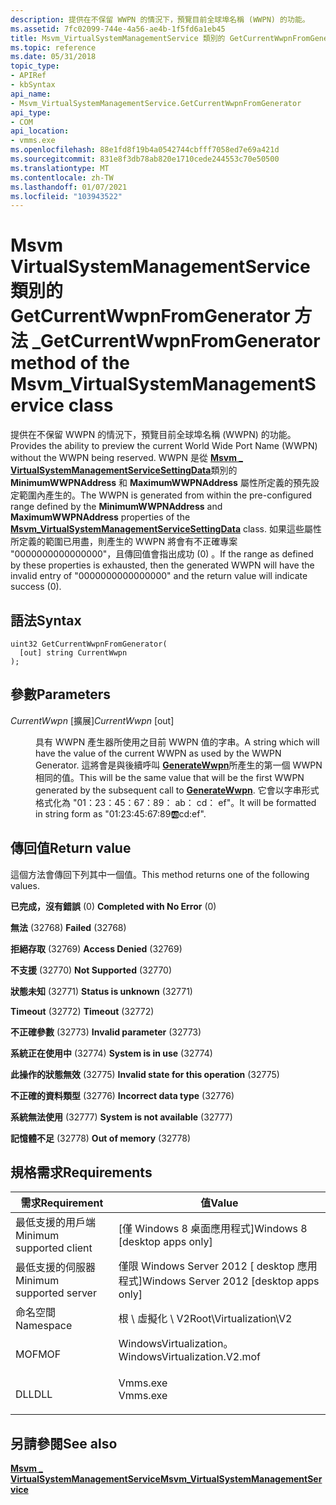```yaml
---
description: 提供在不保留 WWPN 的情況下，預覽目前全球埠名稱 (WWPN) 的功能。
ms.assetid: 7fc02099-744e-4a56-ae4b-1f5fd6a1eb45
title: Msvm_VirtualSystemManagementService 類別的 GetCurrentWwpnFromGenerator 方法
ms.topic: reference
ms.date: 05/31/2018
topic_type:
- APIRef
- kbSyntax
api_name:
- Msvm_VirtualSystemManagementService.GetCurrentWwpnFromGenerator
api_type:
- COM
api_location:
- vmms.exe
ms.openlocfilehash: 88e1fd8f19b4a0542744cbfff7058ed7e69a421d
ms.sourcegitcommit: 831e8f3db78ab820e1710cede244553c70e50500
ms.translationtype: MT
ms.contentlocale: zh-TW
ms.lasthandoff: 01/07/2021
ms.locfileid: "103943522"
---
```

# <a name="getcurrentwwpnfromgenerator-method-of-the-msvm_virtualsystemmanagementservice-class"></a><span data-ttu-id="95b94-103">Msvm VirtualSystemManagementService 類別的 GetCurrentWwpnFromGenerator 方法 \_</span><span class="sxs-lookup"><span data-stu-id="95b94-103">GetCurrentWwpnFromGenerator method of the Msvm\_VirtualSystemManagementService class</span></span>

<span data-ttu-id="95b94-104">提供在不保留 WWPN 的情況下，預覽目前全球埠名稱 (WWPN) 的功能。</span><span class="sxs-lookup"><span data-stu-id="95b94-104">Provides the ability to preview the current World Wide Port Name (WWPN) without the WWPN being reserved.</span></span> <span data-ttu-id="95b94-105">WWPN 是從 [**Msvm \_ VirtualSystemManagementServiceSettingData**](msvm-virtualsystemmanagementservicesettingdata.md)類別的 **MinimumWWPNAddress** 和 **MaximumWWPNAddress** 屬性所定義的預先設定範圍內產生的。</span><span class="sxs-lookup"><span data-stu-id="95b94-105">The WWPN is generated from within the pre-configured range defined by the **MinimumWWPNAddress** and **MaximumWWPNAddress** properties of the [**Msvm\_VirtualSystemManagementServiceSettingData**](msvm-virtualsystemmanagementservicesettingdata.md) class.</span></span> <span data-ttu-id="95b94-106">如果這些屬性所定義的範圍已用盡，則產生的 WWPN 將會有不正確專案 "0000000000000000"，且傳回值會指出成功 (0) 。</span><span class="sxs-lookup"><span data-stu-id="95b94-106">If the range as defined by these properties is exhausted, then the generated WWPN will have the invalid entry of "0000000000000000" and the return value will indicate success (0).</span></span>

## <a name="syntax"></a><span data-ttu-id="95b94-107">語法</span><span class="sxs-lookup"><span data-stu-id="95b94-107">Syntax</span></span>


```mof
uint32 GetCurrentWwpnFromGenerator(
  [out] string CurrentWwpn
);
```



## <a name="parameters"></a><span data-ttu-id="95b94-108">參數</span><span class="sxs-lookup"><span data-stu-id="95b94-108">Parameters</span></span>

<dl> <dt>

<span data-ttu-id="95b94-109">*CurrentWwpn* \[擴展\]</span><span class="sxs-lookup"><span data-stu-id="95b94-109">*CurrentWwpn* \[out\]</span></span>
</dt> <dd>

<span data-ttu-id="95b94-110">具有 WWPN 產生器所使用之目前 WWPN 值的字串。</span><span class="sxs-lookup"><span data-stu-id="95b94-110">A string which will have the value of the current WWPN as used by the WWPN Generator.</span></span> <span data-ttu-id="95b94-111">這將會是與後續呼叫 [**GenerateWwpn**](generatewwpn-msvm-virtualsystemmanagementservice.md)所產生的第一個 WWPN 相同的值。</span><span class="sxs-lookup"><span data-stu-id="95b94-111">This will be the same value that will be the first WWPN generated by the subsequent call to [**GenerateWwpn**](generatewwpn-msvm-virtualsystemmanagementservice.md).</span></span> <span data-ttu-id="95b94-112">它會以字串形式格式化為 "01：23：45：67：89： ab： cd： ef"。</span><span class="sxs-lookup"><span data-stu-id="95b94-112">It will be formatted in string form as "01:23:45:67:89:ab:cd:ef".</span></span>

</dd> </dl>

## <a name="return-value"></a><span data-ttu-id="95b94-113">傳回值</span><span class="sxs-lookup"><span data-stu-id="95b94-113">Return value</span></span>

<span data-ttu-id="95b94-114">這個方法會傳回下列其中一個值。</span><span class="sxs-lookup"><span data-stu-id="95b94-114">This method returns one of the following values.</span></span>

<dl> <dt>

<span data-ttu-id="95b94-115">**已完成，沒有錯誤** (0) </span><span class="sxs-lookup"><span data-stu-id="95b94-115">**Completed with No Error** (0)</span></span>
</dt> <dt>

<span data-ttu-id="95b94-116">**無法** (32768) </span><span class="sxs-lookup"><span data-stu-id="95b94-116">**Failed** (32768)</span></span>
</dt> <dt>

<span data-ttu-id="95b94-117">**拒絕存取** (32769) </span><span class="sxs-lookup"><span data-stu-id="95b94-117">**Access Denied** (32769)</span></span>
</dt> <dt>

<span data-ttu-id="95b94-118">**不支援** (32770) </span><span class="sxs-lookup"><span data-stu-id="95b94-118">**Not Supported** (32770)</span></span>
</dt> <dt>

<span data-ttu-id="95b94-119">**狀態未知** (32771) </span><span class="sxs-lookup"><span data-stu-id="95b94-119">**Status is unknown** (32771)</span></span>
</dt> <dt>

<span data-ttu-id="95b94-120">**Timeout** (32772) </span><span class="sxs-lookup"><span data-stu-id="95b94-120">**Timeout** (32772)</span></span>
</dt> <dt>

<span data-ttu-id="95b94-121">**不正確參數** (32773) </span><span class="sxs-lookup"><span data-stu-id="95b94-121">**Invalid parameter** (32773)</span></span>
</dt> <dt>

<span data-ttu-id="95b94-122">**系統正在使用中** (32774) </span><span class="sxs-lookup"><span data-stu-id="95b94-122">**System is in use** (32774)</span></span>
</dt> <dt>

<span data-ttu-id="95b94-123">**此操作的狀態無效** (32775) </span><span class="sxs-lookup"><span data-stu-id="95b94-123">**Invalid state for this operation** (32775)</span></span>
</dt> <dt>

<span data-ttu-id="95b94-124">**不正確的資料類型** (32776) </span><span class="sxs-lookup"><span data-stu-id="95b94-124">**Incorrect data type** (32776)</span></span>
</dt> <dt>

<span data-ttu-id="95b94-125">**系統無法使用** (32777) </span><span class="sxs-lookup"><span data-stu-id="95b94-125">**System is not available** (32777)</span></span>
</dt> <dt>

<span data-ttu-id="95b94-126">**記憶體不足** (32778) </span><span class="sxs-lookup"><span data-stu-id="95b94-126">**Out of memory** (32778)</span></span>
</dt> </dl>

## <a name="requirements"></a><span data-ttu-id="95b94-127">規格需求</span><span class="sxs-lookup"><span data-stu-id="95b94-127">Requirements</span></span>



| <span data-ttu-id="95b94-128">需求</span><span class="sxs-lookup"><span data-stu-id="95b94-128">Requirement</span></span> | <span data-ttu-id="95b94-129">值</span><span class="sxs-lookup"><span data-stu-id="95b94-129">Value</span></span> |
|-------------------------------------|---------------------------------------------------------------------------------------------------------|
| <span data-ttu-id="95b94-130">最低支援的用戶端</span><span class="sxs-lookup"><span data-stu-id="95b94-130">Minimum supported client</span></span><br/> | <span data-ttu-id="95b94-131">\[僅 Windows 8 桌面應用程式\]</span><span class="sxs-lookup"><span data-stu-id="95b94-131">Windows 8 \[desktop apps only\]</span></span><br/>                                                              |
| <span data-ttu-id="95b94-132">最低支援的伺服器</span><span class="sxs-lookup"><span data-stu-id="95b94-132">Minimum supported server</span></span><br/> | <span data-ttu-id="95b94-133">僅限 Windows Server 2012 \[ desktop 應用程式\]</span><span class="sxs-lookup"><span data-stu-id="95b94-133">Windows Server 2012 \[desktop apps only\]</span></span><br/>                                                    |
| <span data-ttu-id="95b94-134">命名空間</span><span class="sxs-lookup"><span data-stu-id="95b94-134">Namespace</span></span><br/>                | <span data-ttu-id="95b94-135">根 \\ 虛擬化 \\ V2</span><span class="sxs-lookup"><span data-stu-id="95b94-135">Root\\Virtualization\\V2</span></span><br/>                                                                     |
| <span data-ttu-id="95b94-136">MOF</span><span class="sxs-lookup"><span data-stu-id="95b94-136">MOF</span></span><br/>                      | <dl> <span data-ttu-id="95b94-137"><dt>WindowsVirtualization。</dt></span><span class="sxs-lookup"><span data-stu-id="95b94-137"><dt>WindowsVirtualization.V2.mof</dt></span></span> </dl> |
| <span data-ttu-id="95b94-138">DLL</span><span class="sxs-lookup"><span data-stu-id="95b94-138">DLL</span></span><br/>                      | <dl> <span data-ttu-id="95b94-139"><dt>Vmms.exe</dt></span><span class="sxs-lookup"><span data-stu-id="95b94-139"><dt>Vmms.exe</dt></span></span> </dl>                     |



## <a name="see-also"></a><span data-ttu-id="95b94-140">另請參閱</span><span class="sxs-lookup"><span data-stu-id="95b94-140">See also</span></span>

<dl> <dt>

[<span data-ttu-id="95b94-141">**Msvm \_ VirtualSystemManagementService**</span><span class="sxs-lookup"><span data-stu-id="95b94-141">**Msvm\_VirtualSystemManagementService**</span></span>](msvm-virtualsystemmanagementservice.md)
</dt> </dl>

 

 




